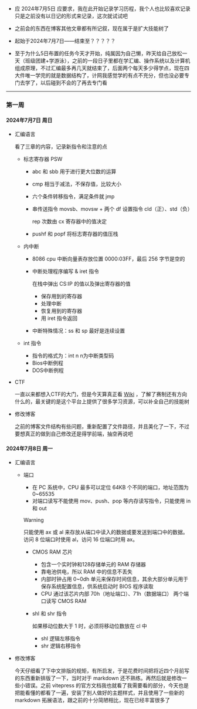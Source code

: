 - 应 2024年7月5日 应要求，我在此开始记录学习历程，我个人也比较喜欢记录只是之前没有以日记的形式来记录，这次就试试吧

- 之前会的东西在博客其他文章都有所记叙，现在属于是扩大技能树了

- 起始于2024年7月7日——结束至？？？？？

- 至于为什么5日布置的任务今天才开始，纯属因为自己懒，昨天给自己放松一天（班级团建+学游泳），之前的一段日子里都在学汇编、操作系统以及计算机组成原理，不过汇编最多再几天就结束了，后面两个每天多少得学点，现在四大件唯一学完的就是数据结构了，计网我感觉学的有点不充分，但也没必要专门去学了，以后碰到不会的了再去专门看

---

### 第一周

#### 2024年7月7日 周日

- 汇编语言

  看了三章的内容，记录新指令和注意的点

  - 标志寄存器  PSW

    - abc 和 sbb 用于进行更大位数的运算

    - cmp 相当于减法，不保存值，比较大小

    - 六个条件转移指令，满足条件就 jmp

    - 串传送指令 movsb、movsw + 两个 df 设置指令 cld（正）、std（负）

      rep 次数由 cx 寄存器中的值决定

    - pushf 和 popf 将标志寄存器的值压栈

  - 内中断

    - 8086 cpu 中断向量表存放位置 0000:03FF，最后 256 字节是空的

    - 中断处理程序编写 & iret 指令

      在栈中弹出 CS:IP 的值以及弹出寄存器的值

      - 保存用到的寄存器
      - 处理中断
      - 恢复用到的寄存器
      - 用 iret 指令返回

    - 中断特殊情况：ss 和 sp 最好是连续设置

  - int 指令

    - 指令的格式为：int n n为中断类型码
    - Bios中断例程
    - DOS中断例程

- CTF

  一直以来都想入CTF的大门，但是今天算真正看 [Wiki](https://ctf-wiki.org/) ，了解了赛制还有方向什么的，最关键的是这个平台上提供了很多学习资源，可以补全自己的技能树

- 修改博客

  之前的博客文件结构有些问题，重新配置了文件路径，并且美化了一下，不过要想真正的做到自己修改还是得学前端，抽空再说吧

#### 2024年7月8日 周一

- 汇编语言

  - 端口

    - 在 PC 系统中，CPU 最多可以定位 64KB 个不同的端口，地址范围为 0~65535
    - 对端口读写不能使用 mov、push、pop 等内存读写指令，只能使用 in 和 out
    
    > [!WARNING]
    > 只能使用 ax 或 al 来存放从端口中读入的数据或要发送到端口中的数据。访问 8 位端口时使用 al，访问 16 位端口时用 ax。
    
    - CMOS RAM 芯片
    
      - 包含一个实时钟和128存储单元的 RAM 存储器
      - 靠电池供电，所以 RAM 中的信息不丢失
      - 内部时钟占用 0~0dh 单元来保存时间信息，其余大部分单元用于保存系统配置信息，供系统启动时 BIOS 程序读取
      - CPU 通过该芯片内部 70h（地址端口）、71h（数据端口） 两个端口读写 CMOS RAM
    
    - shl 和 shr 指令
    
      如果移动位数大于 1 时，必须将移动位数放在 cl 中
    
      - shl 逻辑左移指令
      - shr 逻辑右移指令
  
- 修改博客

  今天仔细看了下中文排版的规矩，有所启发，于是花费时间把将近四个月前写的东西重新排版了一下，当时对于 markdown 还不熟练。再然后就是修改一些小错误。之前 vitepress 的官方文档我也就看了我需要看的部分，今天也是把能看懂的都看了一遍，安装了别人做好的主题样式，并且使用了一些新的 markdown 拓展语法，跟之前的十分简陋相比，现在已经丰富很多了

